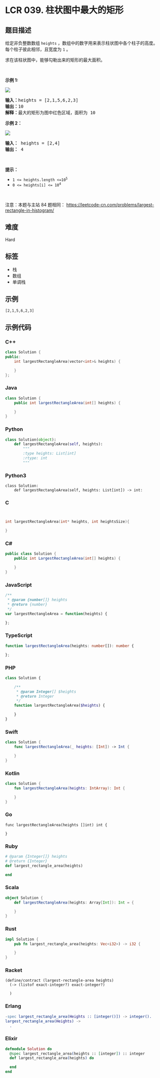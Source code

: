 # LCR 039. 柱状图中最大的矩形

## 题目描述

<p>给定非负整数数组 <code>heights</code>&nbsp;，数组中的数字用来表示柱状图中各个柱子的高度。每个柱子彼此相邻，且宽度为 <code>1</code> 。</p>

<p>求在该柱状图中，能够勾勒出来的矩形的最大面积。</p>

<p>&nbsp;</p>

<p><strong>示例 1:</strong></p>

<p><img src="https://assets.leetcode.com/uploads/2021/01/04/histogram.jpg" /></p>

<pre>
<strong>输入：</strong>heights = [2,1,5,6,2,3]
<strong>输出：</strong>10
<strong>解释：</strong>最大的矩形为图中红色区域，面积为 10
</pre>

<p><strong>示例 2：</strong></p>

<p><img src="https://assets.leetcode.com/uploads/2021/01/04/histogram-1.jpg" /></p>

<pre>
<strong>输入：</strong> heights = [2,4]
<strong>输出：</strong> 4</pre>

<p>&nbsp;</p>

<p><strong>提示：</strong></p>

<ul>
	<li><code>1 &lt;= heights.length &lt;=10<sup>5</sup></code></li>
	<li><code>0 &lt;= heights[i] &lt;= 10<sup>4</sup></code></li>
</ul>

<p>&nbsp;</p>

<p><meta charset="UTF-8" />注意：本题与主站 84&nbsp;题相同：&nbsp;<a href="https://leetcode-cn.com/problems/largest-rectangle-in-histogram/">https://leetcode-cn.com/problems/largest-rectangle-in-histogram/</a></p>


## 难度

Hard

## 标签

- 栈
- 数组
- 单调栈

## 示例

```
[2,1,5,6,2,3]
```

## 示例代码

### C++

```cpp
class Solution {
public:
    int largestRectangleArea(vector<int>& heights) {

    }
};
```

### Java

```java
class Solution {
    public int largestRectangleArea(int[] heights) {

    }
}
```

### Python

```python
class Solution(object):
    def largestRectangleArea(self, heights):
        """
        :type heights: List[int]
        :rtype: int
        """
```

### Python3

```python3
class Solution:
    def largestRectangleArea(self, heights: List[int]) -> int:
```

### C

```c


int largestRectangleArea(int* heights, int heightsSize){

}
```

### C#

```csharp
public class Solution {
    public int LargestRectangleArea(int[] heights) {

    }
}
```

### JavaScript

```javascript
/**
 * @param {number[]} heights
 * @return {number}
 */
var largestRectangleArea = function(heights) {

};
```

### TypeScript

```typescript
function largestRectangleArea(heights: number[]): number {

};
```

### PHP

```php
class Solution {

    /**
     * @param Integer[] $heights
     * @return Integer
     */
    function largestRectangleArea($heights) {

    }
}
```

### Swift

```swift
class Solution {
    func largestRectangleArea(_ heights: [Int]) -> Int {

    }
}
```

### Kotlin

```kotlin
class Solution {
    fun largestRectangleArea(heights: IntArray): Int {

    }
}
```

### Go

```golang
func largestRectangleArea(heights []int) int {

}
```

### Ruby

```ruby
# @param {Integer[]} heights
# @return {Integer}
def largest_rectangle_area(heights)

end
```

### Scala

```scala
object Solution {
    def largestRectangleArea(heights: Array[Int]): Int = {

    }
}
```

### Rust

```rust
impl Solution {
    pub fn largest_rectangle_area(heights: Vec<i32>) -> i32 {

    }
}
```

### Racket

```racket
(define/contract (largest-rectangle-area heights)
  (-> (listof exact-integer?) exact-integer?)

  )
```

### Erlang

```erlang
-spec largest_rectangle_area(Heights :: [integer()]) -> integer().
largest_rectangle_area(Heights) ->
  .
```

### Elixir

```elixir
defmodule Solution do
  @spec largest_rectangle_area(heights :: [integer]) :: integer
  def largest_rectangle_area(heights) do

  end
end
```

